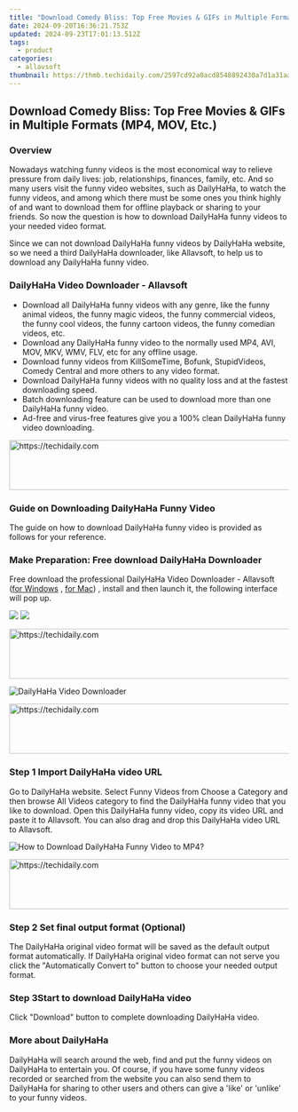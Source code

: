 ```yaml
---
title: "Download Comedy Bliss: Top Free Movies & GIFs in Multiple Formats (MP4, MOV, Etc.)"
date: 2024-09-20T16:36:21.753Z
updated: 2024-09-23T17:01:13.512Z
tags:
  - product
categories:
  - allavsoft
thumbnail: https://thmb.techidaily.com/2597cd92a0acd8548892430a7d1a31aad74db81001d653dab278938ebfa823a1.jpg
---
```


## Download Comedy Bliss: Top Free Movies & GIFs in Multiple Formats (MP4, MOV, Etc.)

### Overview

Nowadays watching funny videos is the most economical way to relieve pressure from daily lives: job, relationships, finances, family, etc. And so many users visit the funny video websites, such as DailyHaHa, to watch the funny videos, and among which there must be some ones you think highly of and want to download them for offline playback or sharing to your friends. So now the question is how to download DailyHaHa funny videos to your needed video format.

Since we can not download DailyHaHa funny videos by DailyHaHa website, so we need a third DailyHaHa downloader, like Allavsoft, to help us to download any DailyHaHa funny video.

### DailyHaHa Video Downloader - Allavsoft

* Download all DailyHaHa funny videos with any genre, like the funny animal videos, the funny magic videos, the funny commercial videos, the funny cool videos, the funny cartoon videos, the funny comedian videos, etc.
* Download any DailyHaHa funny video to the normally used MP4, AVI, MOV, MKV, WMV, FLV, etc for any offline usage.
* Download funny videos from KillSomeTime, Bofunk, StupidVideos, Comedy Central and more others to any video format.
* Download DailyHaHa funny videos with no quality loss and at the fastest downloading speed.
* Batch downloading feature can be used to download more than one DailyHaHa funny video.
* Ad-free and virus-free features give you a 100% clean DailyHaHa funny video downloading.

<!-- affiliate ads begin -->
<a href="https://laganoo.pxf.io/c/5597632/1484939/16446" target="_top" id="1484939">
  <img src="//a.impactradius-go.com/display-ad/16446-1484939" border="0" alt="https://techidaily.com" width="728" height="90"/>
</a>
<img height="0" width="0" src="https://laganoo.pxf.io/i/5597632/1484939/16446" style="position:absolute;visibility:hidden;" border="0" />
<!-- affiliate ads end -->

### Guide on Downloading DailyHaHa Funny Video

The guide on how to download DailyHaHa funny video is provided as follows for your reference.

### Make Preparation: Free download DailyHaHa Downloader

Free download the professional DailyHaHa Video Downloader - Allavsoft ([for Windows](https://tools.techidaily.com/allavsoft/products/) , [for Mac](https://tools.techidaily.com/allavsoft/products/)) , install and then launch it, the following interface will pop up.

[![](https://www.allavsoft.com/how-to/../images/how-to/free-download-win.jpg)](https://tools.techidaily.com/allavsoft/products/) [![](https://www.allavsoft.com/how-to/../images/how-to/free-download-mac.jpg)](https://tools.techidaily.com/allavsoft/products/)

<!-- affiliate ads begin -->
<a href="https://appsumo.8odi.net/c/5597632/2123727/7443" target="_top" id="2123727">
  <img src="//a.impactradius-go.com/display-ad/7443-2123727" border="0" alt="https://techidaily.com" width="728" height="90"/>
</a>
<img height="0" width="0" src="https://appsumo.8odi.net/i/5597632/2123727/7443" style="position:absolute;visibility:hidden;" border="0" />
<!-- affiliate ads end -->

![DailyHaHa Video Downloader](https://www.allavsoft.com/how-to/../images/allavsoft/screen-shot-600.jpg)

<!-- affiliate ads begin -->
<a href="https://appsumo.8odi.net/c/5597632/2075476/7443" target="_top" id="2075476">
  <img src="//a.impactradius-go.com/display-ad/7443-2075476" border="0" alt="https://techidaily.com" width="728" height="90"/>
</a>
<img height="0" width="0" src="https://appsumo.8odi.net/i/5597632/2075476/7443" style="position:absolute;visibility:hidden;" border="0" />
<!-- affiliate ads end -->

### Step 1 Import DailyHaHa video URL

Go to DailyHaHa website. Select Funny Videos from Choose a Category and then browse All Videos category to find the DailyHaHa funny video that you like to download. Open this DailyHaHa funny video, copy its video URL and paste it to Allavsoft. You can also drag and drop this DailyHaHa video URL to Allavsoft.

![How to Download DailyHaHa Funny Video to MP4?](https://www.allavsoft.com/how-to/../images/how-to/download-rtmp-video/download-rtmp-video.jpg)

<!-- affiliate ads begin -->
<a href="https://appsumo.8odi.net/c/5597632/2111982/7443" target="_top" id="2111982">
  <img src="//a.impactradius-go.com/display-ad/7443-2111982" border="0" alt="https://techidaily.com" width="728" height="90"/>
</a>
<img height="0" width="0" src="https://appsumo.8odi.net/i/5597632/2111982/7443" style="position:absolute;visibility:hidden;" border="0" />
<!-- affiliate ads end -->

### Step 2 Set final output format (Optional)

The DailyHaHa original video format will be saved as the default output format automatically. If DailyHaHa original video format can not serve you click the "Automatically Convert to" button to choose your needed output format.

### Step 3Start to download DailyHaHa video

Click "Download" button to complete downloading DailyHaHa video.

### More about DailyHaHa

DailyHaHa will search around the web, find and put the funny videos on DailyHaHa to entertain you. Of course, if you have some funny videos recorded or searched from the website you can also send them to DailyHaHa for sharing to other users and others can give a 'like' or 'unlike' to your funny videos.

<ins class="adsbygoogle"
     style="display:block"
     data-ad-format="autorelaxed"
     data-ad-client="ca-pub-7571918770474297"
     data-ad-slot="1223367746"></ins>

<ins class="adsbygoogle"
     style="display:block"
     data-ad-client="ca-pub-7571918770474297"
     data-ad-slot="8358498916"
     data-ad-format="auto"
     data-full-width-responsive="true"></ins>



